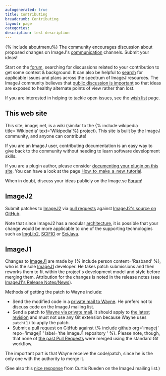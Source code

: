 ```yaml
---
autogenerated: true
title: Contributing
breadcrumb: Contributing
layout: page
categories: 
description: test description
---
```


{% include aboutmenu%}
The community encourages discussion about proposed changes on ImageJ's [communication](communication "wikilink") channels. Submit your ideas\!

Start on the [forum](forum "wikilink"), searching for discussions related to your contribution to get some context & background. It can also be helpful to [search](search "wikilink") for applicable issues and plans across the spectrum of ImageJ resources. The ImageJ community believes that [public discussion is important](Philosophy#Open_source "wikilink") so that ideas are exposed to healthy alternate points of view rather than lost.

If you are interested in helping to tackle open issues, see the [wish list](wish_list "wikilink") page.

## This web site

This site, imagej.net, is a wiki (similar to the {% include wikipedia title='Wikipedia' text='Wikipedia'%} project). This site is built by the ImageJ community, and anyone can contribute\!

If you are an ImageJ user, contributing documentation is an easy way to give back to the community without needing to learn software development skills.

If you are a plugin author, please consider [documenting your plugin on this site](Distribution#Documenting_your_extension "wikilink"). You can have a look at the page [How\_to\_make\_a\_new\_tutorial](How_to_make_a_new_tutorial "wikilink").

When in doubt, discuss your ideas publicly on the Image.sc [Forum](Forum "wikilink")\!

## ImageJ2

Submit patches to [ImageJ2](ImageJ2 "wikilink") via [pull requests](https://help.github.com/articles/using-pull-requests/) against [ImageJ2's source on GitHub](https://github.com/imagej).

Note that since ImageJ2 has a modular [architecture](architecture "wikilink"), it is possible that your change would be more applicable to one of the supporting technologies such as [ImgLib2](https://github.com/imglib), [SCIFIO](https://github.com/scifio) or [SciJava](https://github.com/scijava).

## ImageJ1

Changes to [ImageJ1](ImageJ1 "wikilink") are made by {% include person content='Rasband' %}, who is the sole [ImageJ1](ImageJ1 "wikilink") developer. He takes patch submissions and then reworks them to fit within the project's development model and style before merging them. Attribution for the changes is noted in the release notes (see [ImageJ1's Release Notes/News](https://imagej.net/notes.html)).

Methods of getting the patch to Wayne include:

  - Send the modified code in a [private mail to Wayne](mailto:rasbandw@mail.nih.gov). He prefers not to discuss code on the ImageJ mailing list.
  - Send a patch to [Wayne via private mail](mailto:rasbandw@mail.nih.gov). It should apply to [the latest revision](https://github.com/imagej/imagej1/commit/master) and must not use any Git extension because Wayne uses `patch(1)` to apply the patch.
  - Submit a pull request on GitHub against {% include github org='imagej ' repo='imagej1 ' label='the ImageJ1 repository ' %}. Please note, though, that none of [the past Pull Requests](https://github.com/imagej/imagej1/pulls?q=is%3Apr+is%3Aclosed) were merged using the standard Git workflow.

The important part is that Wayne receive the code/patch, since he is the only one with the authority to merge it.

(See also this [nice response](http://imagej.1557.x6.nabble.com/Non-Uniform-X-Y-Z-Units-Patch-tp5008492p5008496.html) from Curtis Rueden on the ImageJ mailing list.)
